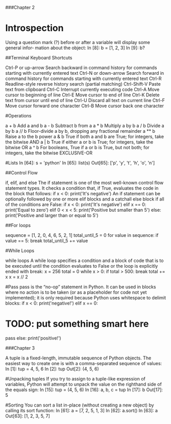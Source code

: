 
###Chapter 2

# Introspection
Using a question mark (?) before or after a variable will display some general infor‐
mation about the object:
In [8]: b = [1, 2, 3]
In [9]: b?


##Terminal Keyboard Shortcuts

Ctrl-P or up-arrow Search backward in command history for commands starting with currently entered text
Ctrl-N or down-arrow Search forward in command history for commands starting with currently entered text
Ctrl-R Readline-style reverse history search (partial matching)
Ctrl-Shift-V Paste text from clipboard
Ctrl-C Interrupt currently executing code
Ctrl-A Move cursor to beginning of line
Ctrl-E Move cursor to end of line
Ctrl-K Delete text from cursor until end of line
Ctrl-U Discard all text on current line
Ctrl-F Move cursor forward one character
Ctrl-B Move cursor back one character

#Operations

a + b Add a and b
a - b Subtract b from a
a * b Multiply a by b
a / b Divide a by b
a // b Floor-divide a by b, dropping any fractional remainder
a ** b Raise a to the b power
a & b True if both a and b are True; for integers, take the bitwise AND
a | b True if either a or b is True; for integers, take the bitwise OR
a ^ b For booleans, True if a or b is True, but not both; for integers, take the bitwise EXCLUSIVE-OR

#Lists
In [64]: s = 'python'
In [65]: list(s)
Out[65]: ['p', 'y', 't', 'h', 'o', 'n']


##Control Flow

if, elif, and else
The if statement is one of the most well-known control flow statement types. It
checks a condition that, if True, evaluates the code in the block that follows:
if x < 0:
 print('It's negative')
An if statement can be optionally followed by one or more elif blocks and a catchall else block if all of the conditions are False:
if x < 0:
 print('It's negative')
elif x == 0:
 print('Equal to zero')
elif 0 < x < 5:
 print('Positive but smaller than 5')
else:
 print('Positive and larger than or equal to 5')
 
 ##For loops
 
 sequence = [1, 2, 0, 4, 6, 5, 2, 1]
total_until_5 = 0
for value in sequence:
 if value == 5:
 break
 total_until_5 += value
 
 #While Loops
 
 while loops
A while loop specifies a condition and a block of code that is to be executed until the
condition evaluates to False or the loop is explicitly ended with break:
x = 256
total = 0
while x > 0:
 if total > 500:
 break
 total += x
 x = x // 2
 
 #Pass
 pass is the “no-op” statement in Python. It can be used in blocks where no action is to
be taken (or as a placeholder for code not yet implemented); it is only required
because Python uses whitespace to delimit blocks:
if x < 0:
 print('negative!')
elif x == 0:
 # TODO: put something smart here
 pass
else:
 print('positive!')

 ###Chapter 3
 
 A tuple is a fixed-length, immutable sequence of Python objects. The easiest way to
create one is with a comma-separated sequence of values:
In [1]: tup = 4, 5, 6
In [2]: tup
Out[2]: (4, 5, 6)

#Unpacking tuples
If you try to assign to a tuple-like expression of variables, Python will attempt to
unpack the value on the righthand side of the equals sign:
In [15]: tup = (4, 5, 6)
In [16]: a, b, c = tup
In [17]: b
Out[17]: 5

#Sorting
You can sort a list in-place (without creating a new object) by calling its sort
function:
In [61]: a = [7, 2, 5, 1, 3]
In [62]: a.sort()
In [63]: a
Out[63]: [1, 2, 3, 5, 7]

 

